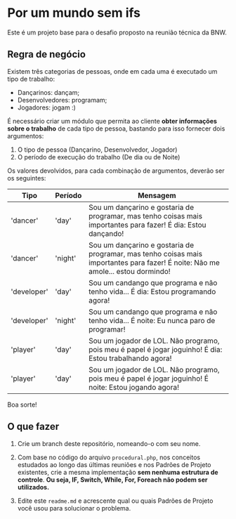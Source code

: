 # Por um mundo sem ifs

Este é um projeto base para o desafio proposto na reunião técnica da BNW.

## Regra de negócio 

Existem três categorias de pessoas, onde em cada uma é executado um tipo de trabalho: 

* Dançarinos: dançam;
* Desenvolvedores: programam;
* Jogadores: jogam :)

É necessário criar um módulo que permita ao cliente **obter informações sobre o trabalho** de cada tipo de pessoa, bastando para isso fornecer dois argumentos:

1. O tipo de pessoa (Dançarino, Desenvolvedor, Jogador)
2. O período de execução do trabalho (De dia ou de Noite)

Os valores devolvidos, para cada combinação de argumentos, deverão ser os seguintes:

Tipo     | Período | Mensagem
-------- | ------- | --------------------------------
'dancer' | 'day'   | Sou um dançarino e gostaria de programar, mas tenho coisas mais importantes para fazer! É dia: Estou dançando!
'dancer' | 'night'   | Sou um dançarino e gostaria de programar, mas tenho coisas mais importantes para fazer! É noite: Não me amole... estou dormindo!
'developer' | 'day'   | Sou um candango que programa e não tenho vida... É dia: Estou programando agora!
'developer' | 'night'   | Sou um candango que programa e não tenho vida... É noite: Eu nunca paro de programar!
'player' | 'day'   | Sou um jogador de LOL. Não programo, pois meu é papel é jogar joguinho! É dia: Estou trabalhando agora!
'player' | 'day'   | Sou um jogador de LOL. Não programo, pois meu é papel é jogar joguinho! É noite: Estou jogando agora!

Boa sorte!

## O que fazer

1. Crie um branch deste repositório, nomeando-o com seu nome. 

2. Com base no código do arquivo `procedural.php`, nos conceitos estudados ao longo das últimas reuniões e nos Padrões de Projeto existentes, crie a mesma implementação **sem nenhuma estrutura de controle**. **Ou seja, IF, Switch, While, For, Foreach não podem ser utilizados.**

3. Edite este `readme.md` e acrescente qual ou quais Padrões de Projeto você usou para solucionar o problema.




